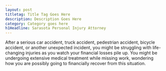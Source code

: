 ```yaml
---
layout: post
titletag: Title Tag Goes Here 
description: Description Goes Here
category: Category goes here
h1Headline: Sarasota Personal Injury Attorney 
---
```


After a serious car accident, truck accident, pedestrian accident, bicycle accident, or another unexpected incident, you might be struggling with life-changing injuries as you watch your financial losses pile up. You might be undergoing extensive medical treatment while missing work, wondering how you are possibly going to financially recover from this situation.